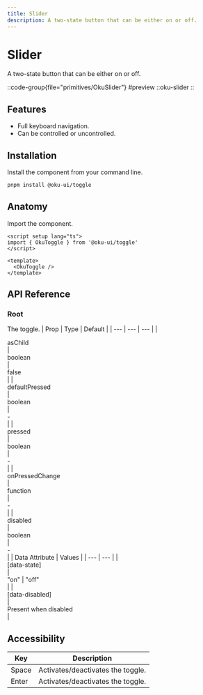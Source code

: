 ```yaml
---
title: Slider
description: A two-state button that can be either on or off.
---
```


# Slider
A two-state button that can be either on or off.

::code-group{file="primitives/OkuSlider"}
#preview
 ::oku-slider
::

## Features
- Full keyboard navigation.
- Can be controlled or uncontrolled.



## Installation

Install the component from your command line.

```bash
pnpm install @oku-ui/toggle
```

## Anatomy

Import the component.

```vue
<script setup lang="ts">
import { OkuToggle } from '@oku-ui/toggle'
</script>

<template>
  <OkuToggle />
</template>
```

## API Reference

### Root
The toggle.
| Prop | Type | Default |
| --- | --- | --- |
| <div class="code">asChild</div> | <div class="code">boolean</div> | <div class="code">false</div> |
| <div class="code">defaultPressed</div> | <div class="code">boolean</div> | <div class="code">-</div> |
| <div class="code">pressed</div> | <div class="code">boolean</div> | <div class="code">-</div> |
| <div class="code">onPressedChange</div> | <div class="code">function</div> | <div class="code">-</div> |
| <div class="code">disabled</div> | <div class="code">boolean</div> | <div class="code">-</div> |
| Data Attribute | Values |
| --- | --- |
| <div class="code">[data-state]</div> | <div class="code">"on" | "off"</div> |
| <div class="code">[data-disabled]</div> | <div class="code">Present when disabled</div> |

## Accessibility

| Key | Description |
| --- | --- |
| <div class="code">Space</div> | <div class="code">Activates/deactivates the toggle.</div> |
| <div class="code">Enter</div> | <div class="code">Activates/deactivates the toggle.</div> |